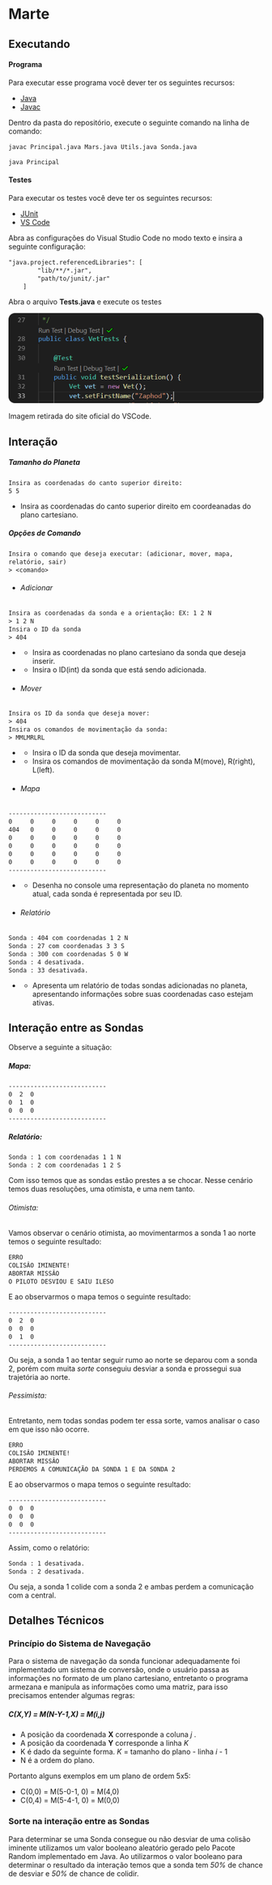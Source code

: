 # Marte

## Executando

#### Programa

Para executar esse programa você dever ter os seguintes recursos:

- [Java](https://www.java.com/pt-BR/download/)
- [Javac](https://www.oracle.com/technetwork/pt/java/javase/downloads/index.html)

Dentro da pasta do repositório, execute o seguinte comando na linha de comando:

```
javac Principal.java Mars.java Utils.java Sonda.java
```

```
java Principal
```

#### Testes

Para executar os testes você deve ter os seguintes recursos:

- [JUnit](https://search.maven.org/search?q=g:junit%20AND%20a:junit)
- [VS Code](https://code.visualstudio.com/download)

Abra as configurações do Visual Studio Code no modo texto e insira a seguinte configuração:

```
"java.project.referencedLibraries": [
		"lib/**/*.jar",
		"path/to/junit/.jar"
	]
```

Abra o arquivo **Tests.java** e execute os testes

![Run Tests](./images/testVS.png "Run Tests")

Imagem retirada do site oficial do VSCode.

## Interação

##### Tamanho do Planeta

```
Insira as coordenadas do canto superior direito:
5 5
```

- Insira as coordenadas do canto superior direito em coordeanadas do plano cartesiano.

##### Opções de Comando

```
Insira o comando que deseja executar: (adicionar, mover, mapa, relatório, sair)
> <comando>
```

- ###### Adicionar

```
Insira as coordenadas da sonda e a orientação: EX: 1 2 N
> 1 2 N
Insira o ID da sonda
> 404
```

- - Insira as coordenadas no plano cartesiano da sonda que deseja inserir.
- - Insira o ID(int) da sonda que está sendo adicionada.

* ###### Mover

```
Insira os ID da sonda que deseja mover:
> 404
Insira os comandos de movimentação da sonda:
> MMLMRLRL
```

- - Insira o ID da sonda que deseja movimentar.
- - Insira os comandos de movimentação da sonda M(move), R(right), L(left).

* ###### Mapa

```
---------------------------
0     0     0     0     0     0
404   0     0     0     0     0
0     0     0     0     0     0
0     0     0     0     0     0
0     0     0     0     0     0
0     0     0     0     0     0
---------------------------
```

- - Desenha no console uma representação do planeta no momento atual, cada sonda é representada por seu ID.

* ###### Relatório

```
Sonda : 404 com coordenadas 1 2 N
Sonda : 27 com coordenadas 3 3 S
Sonda : 300 com coordenadas 5 0 W
Sonda : 4 desativada.
Sonda : 33 desativada.
```

- - Apresenta um relatório de todas sondas adicionadas no planeta, apresentando informações sobre suas coordenadas caso estejam ativas.

## Interação entre as Sondas

Observe a seguinte a situação:

##### Mapa:

```
---------------------------
0  2  0
0  1  0
0  0  0
---------------------------
```

##### Relatório:

```
Sonda : 1 com coordenadas 1 1 N
Sonda : 2 com coordenadas 1 2 S
```

Com isso temos que as sondas estão prestes a se chocar. Nesse cenário temos duas resoluções, uma otimista, e uma nem tanto.

###### Otimista:

Vamos observar o cenário otimista, ao movimentarmos a sonda 1 ao norte temos o seguinte resultado:

```
ERRO
COLISÂO IMINENTE!
ABORTAR MISSÂO
O PILOTO DESVIOU E SAIU ILESO
```

E ao observarmos o mapa temos o seguinte resultado:

```
---------------------------
0  2  0
0  0  0
0  1  0
---------------------------
```

Ou seja, a sonda 1 ao tentar seguir rumo ao norte se deparou com a sonda 2, porém com muita _sorte_ conseguiu desviar a sonda e prossegui sua trajetória ao norte.

###### Pessimista:

Entretanto, nem todas sondas podem ter essa sorte, vamos analisar o caso em que isso não ocorre.

```
ERRO
COLISÂO IMINENTE!
ABORTAR MISSÂO
PERDEMOS A COMUNICAÇÃO DA SONDA 1 E DA SONDA 2
```

E ao observarmos o mapa temos o seguinte resultado:

```
---------------------------
0  0  0
0  0  0
0  0  0
---------------------------
```

Assim, como o relatório:

```
Sonda : 1 desativada.
Sonda : 2 desativada.
```

Ou seja, a sonda 1 colide com a sonda 2 e ambas perdem a comunicação com a central.

## Detalhes Técnicos

### Princípio do Sistema de Navegação

Para o sistema de navegação da sonda funcionar adequadamente foi implementado um sistema de conversão, onde o usuário passa as informações no formato de um plano cartesiano, entretanto o programa armezana e manipula as informações como uma matriz, para isso precisamos entender algumas regras:

##### C(X,Y) = M(N-Y-1,X) = M(i,j)

- A posição da coordenada **X** corresponde a coluna _j_ .
- A posição da coordenada **Y** corresponde a linha _K_
- K é dado da seguinte forma. _K_ = tamanho do plano - linha _i_ - 1
- N é a ordem do plano.

Portanto alguns exemplos em um plano de ordem 5x5:

- C(0,0) = M(5-0-1, 0) = M(4,0)
- C(0,4) = M(5-4-1, 0) = M(0,0)

### Sorte na interação entre as Sondas

Para determinar se uma Sonda consegue ou não desviar de uma colisão iminente utilizamos um valor booleano aleatório gerado pelo Pacote Random implementado em Java. Ao utilizarmos o valor booleano para determinar o resultado da interação temos que a sonda tem _50%_ de chance de desviar e _50%_ de chance de colidir.
